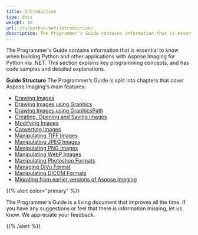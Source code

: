 ```yaml
---
title: Introduction
type: docs
weight: 10
url: /ru/python-net/introduction/
description: The Programmer's Guide contains information that is essential to know when using the Image-Processing Python Library API in Python applications.
---
```


The Programmer's Guide contains information that is essential to know when building Python and other applications with Aspose.Imaging for Python via .NET. This section explains key programming concepts, and has code samples and detailed explanations.

**Guide Structure**
The Programmer’s Guide is split into chapters that cover Aspose.Imaging's main features:

- [Drawing Images](../drawing-images/)
- [Drawing Images using Graphics](../drawing-images/)
- [Drawing Images using GraphicsPath](../drawing-images-using-graphics/)
- [Creating, Opening and Saving Images](../creating-opening-and-saving-images/)
- [Modifying Images](../modifying-images/)
- [Converting Images](../converting-images/)
- [Manipulating TIFF Images](../manipulating-tiff-images/)
- [Manipulating JPEG Images](../manipulating-jpeg-images/)
- [Manipulating PNG Images](../manipulating-png-images/)
- [Manipulating WebP Images](../manipulating-webp-images/)
- [Manipulating Photoshop Formats](../manipulating-photoshop-formats/)
- [Managing DjVu Format](../manipulating-djvu-formats/)
- [Manipulating DICOM Formats](../manipulating-dicom-formats/)
- [Migrating from earlier versions of Aspose.Imaging](../manipulating-metafiles/)

{{% alert color="primary" %}} 

The Programmer’s Guide is a living document that improves all the time. If you have any suggestions or feel that there is information missing, let us know. We appreciate your feedback.

{{% /alert %}}
